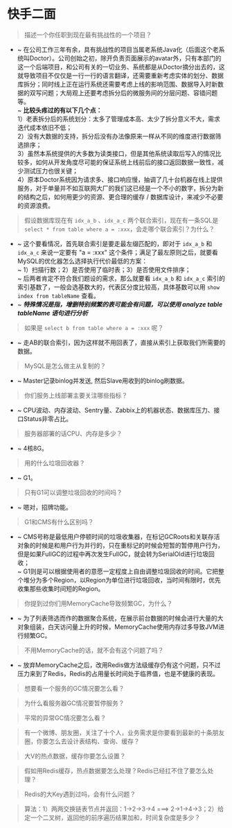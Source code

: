 # 快手二面

> 描述一个你任职到现在最有挑战性的一个项目？

- ~ 在公司工作三年有余，具有挑战性的项目当属老系统Java化（后面这个老系统叫Doctor）。公司创始之初，除开负责页面展示的avatar外，只有本部门的这一个后端项目，和公司有关的一切业务、系统都是从Doctor摘分出去的，这就导致项目不仅仅是一行一行的语言翻译，还需要重新考虑实体的划分、数据库拆分；同时线上正在运行系统还需要考虑上线的影响范围、数据导入时新数据的双写问题；大局观上还要考虑拆分后的微服务间的分层问题、容错问题等。  
  ~ **比较头疼过的有以下几个点：**  
  1）老表拆分后的系统划分：太多了管理成本高、太少了拆分意义不大，需求迭代成本依旧不低；  
  2）没有大数据的支持，拆分后没有办法像原来一样从不同的维度进行数据筛选排序；  
  3）虽然本系统提供的大多数为读类接口，但是其他系统读取后写入的情况比较多，如何从开发角度尽可能的保证系统上线前后的接口返回数据一致性，减少测试压力也很关键；  
  4）原本Doctor系统因为请求多、接口响应慢，抽调了几十台机器在线上提供服务，对于单量并不如互联网大厂的我们这已经是一个不小的数字，拆分为新的结构之后，如何用更少的资源、更合理的缓存 / 数据库设计，来减少不必要的资源浪费。

> 假设数据库现在有 `idx_a_b` 、`idx_a_c` 两个联合索引，现在有一条SQL是 `select * from table where a = :xxx`，会走哪个联合索引？为什么？

- ~ 这个要看情况，首先联合索引是要走最左缀匹配的，即对于 `idx_a_b` 和 `idx_a_c` 来说一定要有 "a = :xxx" 这个条件；满足了最左原则之后，就要看MySQL的优化器怎么选择执行代价最低的方案：  
~ 1）扫描行数；2）是否使用了临时表；3）是否使用文件排序；  
~ 后两者肯定不符合我们题设的需求，那么就要看 `idx_a_b` 和 `idx_a_c` 索引的索引基数了，一般会选基数大的，代表区分度比较高，具体基数可以用 `show index from tableName` 查看。
- ~ **_特殊情况是指，增删特别频繁的表可能会有问题，可以使用 analyze table tableName 语句进行分析_**

> 如果是 `select b from table where a = :xxx` 呢？

- ~ 走AB的联合索引，因为这样就不用回表了，直接从索引上获取我们所需要的数据。

> MySQL是怎么做主从复制的？

- ~ Master记录binlog并发送, 然后Slave用收到的binlog刷数据。

> 你们服务上线部署主要关注哪些指标？

- ~ CPU波动、内存波动、Sentry量、Zabbix上的机器状态、数据库压力、接口Status非零占比。

> 服务器部署的话CPU、内存是多少？

- ~ 4核8G。

> 用的什么垃圾回收器？

- ~ G1。

> 只有G1可以调整垃圾回收的时间吗？

- ~ 嗯对，招牌功能。

> G1和CMS有什么区别吗？

- ~ CMS号称是最低用户停顿时间的垃圾收集器，在标记GCRoots和关联存活对象的时候是和用户行为并行的，只在重标记的时候会短暂的暂停用户行为，但是如果FullGC的过程中再次发生FullGC，就会转为SerialOld进行垃圾回收；  
~ G1则是可以根据使用者的意愿一定程度上自由调整垃圾回收的时间。它把整个堆分为多个Region，以Region为单位进行垃圾回收，当时间有限时，优先收集那些收集时间短的Region。

> 你提到过你们用MemoryCache导致频繁GC，为什么？

- ~ 为了列表筛选而作的数据聚合系统，在展示前台数据的时候会进行大量的大对象组装，白天访问量上升的时候，MemoryCache使用内存过多导致JVM进行频繁GC。

> 不用MemoryCache的话，就不会有这个问题了吗？

- ~ 放弃MemoryCache之后，改用Redis做方法级缓存仍有这个问题，只不过压力来到了Redis，Redis的占用量长时间处于临界值，也是不健康的表现。

> 想要看一个服务的GC情况要怎么看？

> 为什么看服务器GC情况要暂停服务？

> 平常的异常GC情况要怎么看？

> 有一个微博、朋友圈，关注了十个人，业务需求是你要看到最新的十条朋友圈，你要怎么去设计表结构、查询、缓存？

> 大V的热点数据，缓存你要怎么设置？

> 假如用Redis缓存，热点数据要怎么处理？Redis已经扛不住了要怎么处理？

> Redis的大Key遇到过吗，会有什么问题？

> 算法：1）两两交换链表节点并返回：1->2->3->4 ===> 2->1->4->3；2）给定一个二叉树，返回他的前序遍历结果加和，时间复杂度是多少？